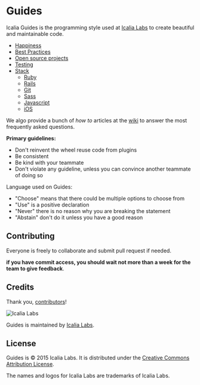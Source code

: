 # Guides

Icalia Guides is the programming style used at [Icalia Labs](http://icalialabs.com) to create beautiful and maintainable code.

* [Happiness](happiness)
* [Best Practices](best_practices)
* [Open source projects](open_source)
* [Testing]()
* [Stack](stack)
	* [Ruby]()
	* [Rails]()
	* [Git]()
	* [Sass]()
	* [Javascript]()
	* [iOS]()
	

We algo provide a bunch of *how to* articles at the [wiki](https://github.com/IcaliaLabs/guides/wiki/How-tos) to answer the most frequently asked questions.

**Primary guidelines:**

* Don't reinvent the wheel reuse code from plugins
* Be consistent
* Be kind with your teammate
* Don't violate any guideline, unless you can convince another teammate of doing so

Language used on Guides:

* "Choose" means that there could be multiple options to choose from
* "Use" is a positive declaration
* "Never" there is no reason why you are breaking the statement
* "Abstain" don't do it unless you have a good reason


Contributing
------------

Everyone is freely to collaborate and submit pull request if needed.

**if you have commit access, you should wait not more than a week for the team to give feedback**.


Credits
-------

Thank you, [contributors](https://github.com/icalialabs/icalia_guides/graphs/contributors)!

![Icalia Labs](https://avatars0.githubusercontent.com/u/2523244?v=3&s=200)

Guides is maintained by [Icalia Labs](http://www.icalialabs.com/team).

License
-------

Guides is © 2015 Icalia Labs. It is distributed under the [Creative Commons
Attribution License](http://creativecommons.org/licenses/by/3.0/).

The names and logos for Icalia Labs are trademarks of Icalia Labs.



